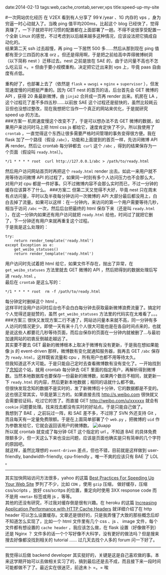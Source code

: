 date:2014-02-13
tags:web,cache,crontab,server,vps
title:speed-up-my-site
<!---->
#一次网站优化经历
在 V2EX 看到有人分享了 99￥/year 、1G 内存的 vps ，身为穷逼一时心动就入了。当晚 ping 值平均200ms，比起这个 blog 已经快了，觉得真赚了，一下子就把平时习惯的配置都在上面部署了一趟。不得不说很享受配置一个全新 Linux 的感觉，不过考虑到以后越来越多这种情况，应该设法把它搞成自动化的。  
结果第二天 ssh 过去超慢，再 ping 一下居然 500 多……然后从那到现在 ping 值都有至少三四百的水准 orz 。但还是得用啊，于是把之前给高中弄得微博树洞（以下简称 nest ）迁移过去。nest 之前是放在 SAE 的，由于访问量不高也不怎么吃云豆 =。= 但由于要小规模重构，决定把它迁出来到 vps 上，毕竟 paas 自由度有点低。  
<!--more-->
重构好了，也部署上去了（依然是 `flask` + `uwsgi` + `nginx` + `supervisor` ），但发现速度慢的问题挺严重的。因为 GET nest 的首页的话，后台首先会 GET 微博的 API ，获得 20 条最新微博，由 `jinja2` 合并成一页再 render 出来。机房在 LA ，这个过程花了差不多四五秒……以前放 SAE 这个过程还是挺快的，虽然比较耗云豆但也没想过整改，现在我想把它当作一个真正的网站来优化，于是就研究 speed up 的方法。  
###方案一
机房速度慢这个改变不了，于是可以想办法不去 GET 微博的数据，如果用户来访问时马上把 html css js 都给它，速度肯定快了不少。所以我使用了 `crontab` ，一直觉得这个东西让很多需要严格时间管理的事务变得很方便。我在 flask 加了一个路径（假设 `/abc`），功能和上面提到的首页一样，先访问微博 API 再 render。然后让 crontab 每分钟都去` curl` 这个 `/abc` ，得到的结果保存为一个页面（假设叫 `ready.html`）。

    */1 * * * * root  curl http://127.0.0.1/abc > /path/to/ready.html

然后用户访问网站首页时再把这个 `ready.html` render 出去。如此一来用户就不用等待访问微博 API 的过程了，如果同一时刻有多个人访问压力也不会那么大，对用户对 cpu 都是一件好事。只不过微博内容不会那么实时而已，不过一分钟的缓存应该算不了什么。
###方案二
但第二天又觉得不大好，毕竟 nest 只在周末有点访问量，平时以及半夜每分钟访问一次微博的 API 大部分最后都没用上，白白去掉了流量。如果可以这样：在一分钟内，来访问的第一个用户需要等待几秒，相当于访问 `/abc` 一次，然后后台把最终的 html 保存下来（还是叫 `ready.html` ），在这一分钟内如果还有用户访问就把 `ready.html` 给他，时间过了就把它删了，下一分钟还有用户来就再重复这个过程。  
于是我是这么处理的：

    try:
        return render_template('ready.html')
    except Exception as e:
        get_weibo_statuses()
        return render_template('ready.html')

用户访问时先试着把 html 给它，如果文件不存在，抛出了异常，在 `get_weibo_statuses` 方法里就去 GET 微博的 API ，然后把得到的数据处理后写进 `ready.html` 。  
最后在 `crontab` 是这么写的：

    */1 * * * * root  rm -f /path/to/ready.html

每分钟定时删掉这个 html 。  
这样平时没用户访问时后台也不会白白每分钟去获取最新微博浪费流量了。搞定时个人觉得还是挺赞的，虽然 `get_weibo_statuses` 方法里的代码实在太难看了。。。
###方案三
很快又发现方案二行不通了，网站访问量本来就不高，同一分钟有多人访问的情况更少。即使一天有来十几个人很大可能也是在各自时间点来的，也就是说这些人都要花几秒等待页面，而后台保存的页面在一分钟内就被删了…与最初加速网站的初衷反倒越走越远了。  
其实要不要去 GET 最新的微博根本上取决于微博有没有更新，于是我在想如果能像 js 的 event-driven 那样，微博数有变化就通知服务器，我再去 GET `/abc` 保存为 `ready.html`，这样既省流量和 cpu ，所有用户也都不用等待太久。  
但我知道这不大可能。于是只能自己定时去查看微博数有没有变化了。一开始找到了[念知](http://nianzhi.cc)这个站，就用 crontab 每分钟去 GET 里面的指定用户，再解析得到微博数。当然本地数据库也要保存一份最新的微博数，如果两个数目不相同，就更新一下 `ready.html` 的内容，然后更新本地数据；相同的话就什么都不做。  
但很快发现念知的数据不是实时的，发了新微博后十分钟，它的数据都是不变的。这也很正常其实，毕竟是第三方的。如果直接去找 http://s.weibo.com 很快就又会需要验证码，吃过它的苦了。而直接 GET http://weibo.com/u/xxxxxx 就会有 `cookie` 问题要处理。找来找去都没有实时的好站点。于是只能自己做了。  
我想到了 BAE ，之前玩过一阵，和 SAE 差不多，不过除了 SVN 外还支持 Git ，而且每天有一定量免费限额。于是在上面简单部署了个 `web.py` ，把微博的 `uid` 作为参数发给它，它就会返回该用户的微博数。 
![duapp](http://img5.tuchuang.org/uploads/2014/02/1432432.png)  
所以就 crontab 就变成了每分钟 GET 这个指定的 url 。不知道 BAE 的具体免费限额多少，但一天这么下来也没出问题，应该是页面也确实是只有简单的几个字符的原因吧。  
就这样，虽然比理想的 `event-driven` 差点，但也不错，目前就是这样做到 user-friendly, bandwidth-friendly, cpu-friendly 。唯一不爽的应该只有 BAE 了 LOL 。  

---
其实加快网站访问方法很多，yahoo 的这篇 [Best Practices For Speeding Up Your Web Site](http://developer.yahoo.com/performance/rules.html) 罗列了不少，比如 `CDN` ，使用 `gzip` 压缩， 做好缓存，压缩 css/scripts ，放好 css/scritps 的位置，重定向时使用 3XX response code 而不是用 `<meta>` 标签或用 js ，等等。  
其他的还没有研究，不过我对缓存倒是很有兴趣。在 heroku 的这篇 [Increasing Application Performance with HTTP Cache Headers](https://devcenter.heroku.com/articles/increasing-application-performance-with-http-cache-headers) 就详细介绍了在 http header 可以怎么设置缓存。文章还是很好的，只是我弄懂了大致的那些概念后却不知道怎么实现了，比如一个 html 文件里有几个 css 、js 、 image 文件，每个文件都有想设置的 `cache header` ，我应该怎么做，在 flask 设置（好像做不到）还是 Nginx ？ 文件多的话一个个写好像不大科学，没有更好的做法吗？但是搜来搜去好像都没找到相关的 tutorial …… 过几天去找个人多的 forum 问一下好了。 

---

我觉得以后做 backend developer 其实挺好的，关键是这是自己喜欢做的事。本来这学期开始可以去做相关实习了的，搞到最后还是去不成，而且接下来一段时间可能都做不了了。最近实在很迷茫，前途未卜 =。=  唉 


